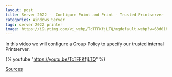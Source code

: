 ```yaml
---
layout: post
title: Server 2022 -  Configure Point and Print - Trusted Printserver
categories: Windows Server
tags: server 2022 printer
image: https://i9.ytimg.com/vi_webp/TcTFFKfjLTQ/mqdefault.webp?v=63d01b89&sqp=CJy8q68G&rs=AOn4CLBSBgyWY1DNCQGSMSjkaNkYk9G4xA
---
```


In this video we will configure a Group Policy to specify our trusted internal Printserver.

{% youtube "https://youtu.be/TcTFFKfjLTQ" %}

[Sources](https://support.microsoft.com/en-gb/topic/kb5005652-manage-new-point-and-print-default-driver-installation-behavior-cve-2021-34481-873642bf-2634-49c5-a23b-6d8e9a302872)


